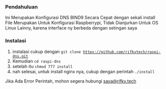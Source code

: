 ### Pendahuluan
Ini Merupakan Konfigurasi DNS BIND9 Secara Cepat dengan sekali install
File Merupakan Untuk Konfigurasi Raspberrypi, Tidak Dianjurkan Untuk OS Linux
Lainny, karena interface ny berbeda dengan setingan saya

### Instalasi

1. instalasi cukup dengan <code>git clone https://github.com/rifkytech/raspi-dns.git</code>
2. Kemudian <code>cd raspi-dns</code>
3. setelah itu <code>chmod 777 install</code>
4. nah selesai, untuk install nginx nya, cukup dengan perintah <code>./install</code>

Jika Ada Error Perintah, mohon segera hubungi saya@rifky.tech
